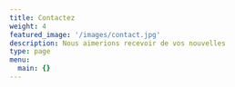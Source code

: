```yaml
---
title: Contactez
weight: 4
featured_image: '/images/contact.jpg'
description: Nous aimerions recevoir de vos nouvelles
type: page
menu:
  main: {}
---
```

